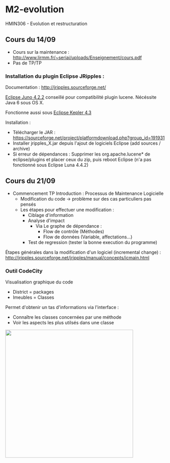 # M2-evolution
HMIN306 - Evolution et restructuration

## Cours du 14/09

- Cours sur la maintenance : http://www.lirmm.fr/~seriai/uploads/Enseignement/cours.pdf
- Pas de TP/TP

### Installation du plugin Eclipse JRipples : 

Documentation : http://jripples.sourceforge.net/  

[Eclipse Juno 4.2.2](https://www.eclipse.org/downloads/packages/eclipse-classic-422/junosr2) conseillé pour compatibilité plugin lucene. Nécéssite Java 6 sous OS X.

Fonctionne aussi sous [Eclipse Kepler 4.3](http://www.eclipse.org/downloads/packages/release/Kepler/SR2)

Installation :
  - Télécharger le JAR : https://sourceforge.net/project/platformdownload.php?group_id=191931
  - Installer jripples_X.jar depuis l'ajout de logiciels Eclipse (add sources / archive)
  - Si erreur de dépendances : Supprimer les org.apache.lucene* de eclipse/plugins et placer ceux du zip, puis reboot Eclipse (n'a pas fonctionné sous Eclipse Luna 4.4.2)

## Cours du 21/09

- Commencement TP Introduction  : Processus de Maintenance Logicielle
  - Modification du code -> problème sur des cas particuliers pas pensés
  - Les étapes pour effectuer une modification :
    - Ciblage d'information
    - Analyse d'impact
      - Via Le graphe de dépendance :
        - Flow de contrôle (Méthodes)
        - Flow de données (Variable, affectations...)
    - Test de regression (tester la bonne execution du programme)

Étapes générales dans la modification d'un logiciel (incremental change) :  
http://jripples.sourceforge.net/jripples/manual/concepts/icmain.html

### **Outil CodeCity**  
Visualisation graphique du code
- District = packages
- Imeubles = Classes

Permet d'obtenir un tas d'informations via l'interface :
- Connaître les classes concernées par une méthode
- Voir les aspects les plus utilsés dans une classe

<img src="http://www.inf.usi.ch/phd/wettel/pics/codecity_screenshot.png" width="400px">  

